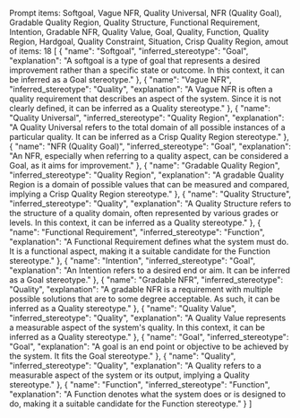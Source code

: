 Prompt items: 
Softgoal, Vague NFR, Quality Universal, NFR (Quality Goal), Gradable Quality Region, Quality Structure, Functional Requirement, Intention, Gradable NFR, Quality Value, Goal, Quality, Function, Quality Region, Hardgoal, Quality Constraint, Situation, Crisp Quality Region, 
amout of items: 18
 [
    {
        "name": "Softgoal",
        "inferred_stereotype": "Goal",
        "explanation": "A softgoal is a type of goal that represents a desired improvement rather than a specific state or outcome. In this context, it can be inferred as a Goal stereotype."
    },
    {
        "name": "Vague NFR",
        "inferred_stereotype": "Quality",
        "explanation": "A Vague NFR is often a quality requirement that describes an aspect of the system. Since it is not clearly defined, it can be inferred as a Quality stereotype."
    },
    {
        "name": "Quality Universal",
        "inferred_stereotype": "Quality Region",
        "explanation": "A Quality Universal refers to the total domain of all possible instances of a particular quality. It can be inferred as a Crisp Quality Region stereotype."
    },
    {
        "name": "NFR (Quality Goal)",
        "inferred_stereotype": "Goal",
        "explanation": "An NFR, especially when referring to a quality aspect, can be considered a Goal, as it aims for improvement."
    },
    {
        "name": "Gradable Quality Region",
        "inferred_stereotype": "Quality Region",
        "explanation": "A gradable Quality Region is a domain of possible values that can be measured and compared, implying a Crisp Quality Region stereotype."
    },
    {
        "name": "Quality Structure",
        "inferred_stereotype": "Quality",
        "explanation": "A Quality Structure refers to the structure of a quality domain, often represented by various grades or levels. In this context, it can be inferred as a Quality stereotype."
    },
    {
        "name": "Functional Requirement",
        "inferred_stereotype": "Function",
        "explanation": "A Functional Requirement defines what the system must do. It is a functional aspect, making it a suitable candidate for the Function stereotype."
    },
    {
        "name": "Intention",
        "inferred_stereotype": "Goal",
        "explanation": "An Intention refers to a desired end or aim. It can be inferred as a Goal stereotype."
    },
    {
        "name": "Gradable NFR",
        "inferred_stereotype": "Quality",
        "explanation": "A gradable NFR is a requirement with multiple possible solutions that are to some degree acceptable. As such, it can be inferred as a Quality stereotype."
    },
    {
        "name": "Quality Value",
        "inferred_stereotype": "Quality",
        "explanation": "A Quality Value represents a measurable aspect of the system's quality. In this context, it can be inferred as a Quality stereotype."
    },
    {
        "name": "Goal",
        "inferred_stereotype": "Goal",
        "explanation": "A goal is an end point or objective to be achieved by the system. It fits the Goal stereotype."
    },
    {
        "name": "Quality",
        "inferred_stereotype": "Quality",
        "explanation": "A Quality refers to a measurable aspect of the system or its output, implying a Quality stereotype."
    },
    {
        "name": "Function",
        "inferred_stereotype": "Function",
        "explanation": "A Function denotes what the system does or is designed to do, making it a suitable candidate for the Function stereotype."
    }
]
